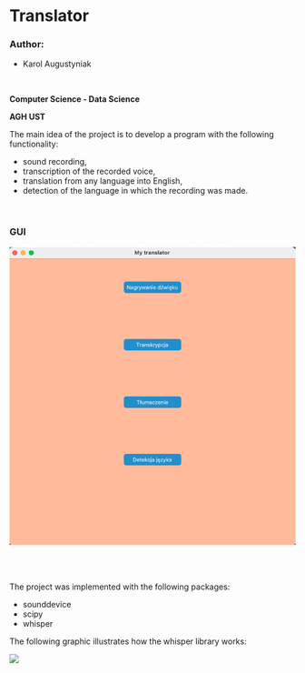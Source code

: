 # Translator

<h3> Author: </h3>

- Karol Augustyniak
<br>

<b>Computer Science - Data Science</b>

<b>AGH UST</b>
<br>

The main idea of the project is to develop a program with the following functionality:
- sound recording,
- transcription of the recorded voice,
- translation from any language into English,
- detection of the language in which the recording was made.

<br>

<h3> GUI </h3>

<p align="center">

<img src="https://raw.githubusercontent.com/poko09/Translator/main/images/gui_picture.png">

</p>

<br> </br>

The project was implemented with the following packages:
- sounddevice
- scipy
- whisper

The following graphic illustrates how the whisper library works:

<img src="https://raw.githubusercontent.com/openai/whisper/main/approach.png">





